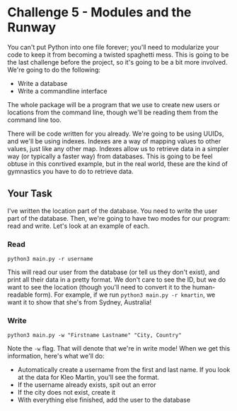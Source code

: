 # Challenge 5 - Modules and the Runway
You can't put Python into one file forever; you'll need to modularize your code to keep it from becoming a twisted spaghetti mess. This is going to be the last challenge before the project, so it's going to be a bit more involved. We're going to do the following:

- Write a database
- Write a commandline interface

The whole package will be a program that we use to create new users or locations from the command line, though we'll be reading them from the command line too.

There will be code written for you already. We're going to be using UUIDs, and we'll be using indexes. Indexes are a way of mapping values to other values, just like any other map. Indexes allow us to retrieve data in a simpler way (or typically a faster way) from databases. This is going to be feel obtuse in this conrtived example, but in the real world, these are the kind of gymnastics you have to do to retrieve data.

## Your Task
I've written the location part of the database. You need to write the user part of the database. Then, we're going to have two modes for our program: read and write. Let's look at an example of each.

### Read
`python3 main.py -r username`

This will read our user from the database (or tell us they don't exist), and print all their data in a pretty format. We don't care to see the ID, but we do want to see the location (though you'll need to convert it to the human-readable form). For example, if we run `python3 main.py -r kmartin`, we want it to show that she's from Sydney, Australia!

### Write
`python3 main.py -w "Firstname Lastname" "City, Country"`

Note the `-w` flag. That will denote that we're in write mode! When we get this information, here's what we'll do:
- Automatically create a username from the first and last name. If you look at the data for Kleo Martin, you'll see the format.
- If the username already exists, spit out an error
- If the city does not exist, create it
- With everything else finished, add the user to the database
